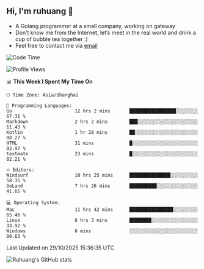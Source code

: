 ## Hi, I'm ruhuang 👋

- A Golang programmer at a small company, working on gateway
- Don’t know me from the Internet, let’s meet in the real world and drink a cup of bubble tea together :)
- Feel free to contact me via [email](mailto:ruhuang2001@gmail.com)
<!--START_SECTION:waka-->
![Code Time](http://img.shields.io/badge/Code%20Time-1%2C008%20hrs%2012%20mins-blue)

![Profile Views](http://img.shields.io/badge/Profile%20Views-1-blue)

📊 **This Week I Spent My Time On** 

```text
🕑︎ Time Zone: Asia/Shanghai

💬 Programming Languages: 
Go                       12 hrs 2 mins       █████████████████░░░░░░░░   67.31 % 
Markdown                 2 hrs 2 mins        ███░░░░░░░░░░░░░░░░░░░░░░   11.43 % 
Kotlin                   1 hr 28 mins        ██░░░░░░░░░░░░░░░░░░░░░░░   08.27 % 
HTML                     31 mins             █░░░░░░░░░░░░░░░░░░░░░░░░   02.97 % 
textmate                 23 mins             █░░░░░░░░░░░░░░░░░░░░░░░░   02.21 % 

🔥 Editors: 
Windsurf                 10 hrs 25 mins      ███████████████░░░░░░░░░░   58.35 % 
GoLand                   7 hrs 26 mins       ██████████░░░░░░░░░░░░░░░   41.65 % 

💻 Operating System: 
Mac                      11 hrs 42 mins      ████████████████░░░░░░░░░   65.46 % 
Linux                    6 hrs 3 mins        ████████░░░░░░░░░░░░░░░░░   33.92 % 
Windows                  6 mins              ░░░░░░░░░░░░░░░░░░░░░░░░░   00.63 % 
```


 Last Updated on 29/10/2025 15:36:35 UTC
<!--END_SECTION:waka-->

![Ruhuang's GitHub stats](https://github-readme-stats.vercel.app/api?username=ruhuang2001&count_private=true&hide_title=true&show_icons=true&theme=vue)

